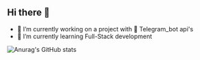 ## Hi there 👋

- 🔭 I’m currently working on a project with 🤖 Telegram_bot api's 
- 🌱 I’m currently learning Full-Stack development

![Anurag's GitHub stats](https://github-readme-stats.vercel.app/api?username=hustle2live&show_icons=true&theme=solarized-light)



<!--
**hustle2live/hustle2live** is a ✨ _special_ ✨ repository because its `README.md` (this file) appears on your GitHub profile.

Here are some ideas to get you started:

- 🔭 I’m currently working on ...

- 👯 I’m looking to collaborate on ...
- 🤔 I’m looking for help with ...
- 💬 Ask me about ...
- 📫 How to reach me: ...
- 😄 Pronouns: ...
- ⚡ Fun fact: ...
-->
